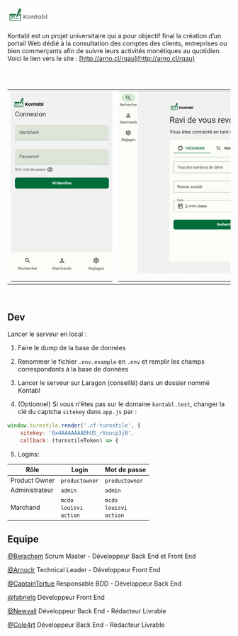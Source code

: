 <a href="http://arno.cl/rqau">
    <img alt="Ouvrir le site" height="42" src="./img/logo_dark.png">
</a>

Kontabl est un projet universitaire qui a pour objectif final la création d’un portail Web dédié à la consultation des comptes des clients, entreprises ou bien commerçants afin de suivre leurs activités monétiques au quotidien. Voici le lien vers le site : [http://arno.cl/rqau](http://arno.cl/rqau)

<br>
<br>

<table border="0">
    <tr>
        <td>
            <img src="./screenshots/Connexion.png">
            ____________________________________
        </td>
        <td>
            <img src="./screenshots/Recherche.png">
            ___________________________________________________________________________________________________________________________________
        </td>
        <td>
            <img src="./screenshots/Remise.png">
            ___________________________________________________________________________________________________________________________________
        </td>
        <td>
            <img src="./screenshots/Graphique.png">
            _______________________________________________________________________
        </td>
    </tr>
</table>

<br>

## Dev

Lancer le serveur en local :
1. Faire le dump de la base de données

2. Renommer le fichier ``.env.example`` en ``.env`` et remplir les champs correspondants à la base de données

3. Lancer le serveur sur Laragon (conseillé) dans un dossier nommé Kontabl

4. (Optionnel) Si vous n'êtes pas sur le domaine ``kontabl.test``, changer la clé du captcha ``sitekey`` dans ``app.js`` par :
```js
window.turnstile.render('.cf-turnstile', {
    sitekey: '0x4AAAAAAABhUS_rVuucp3jB',
    callback: (turnstileToken) => {
```

5. Logins:

Rôle | Login | Mot de passe
--- | --- | ---
Product Owner | ``productowner`` | ``productowner``
Administrateur | ``admin`` | ``admin``
Marchand | ``mcdo``<br> ``louisvi``<br> ``action`` | ``mcdo``<br> ``louisvi``<br> ``action``

## Equipe
[@Berachem](https://github.com/Berachem)
Scrum Master - Développeur Back End et Front End

[@Arnoclr](https://github.com/Arnoclr)
Technical Leader - Développeur Front End

[@CaptainTortue](https://github.com/CaptainTortue) Responsable BDD - Développeur Back End

[@fabrielg](https://github.com/fabrielg)
Développeur Front End

[@Newvall](https://github.com/Newvall)
Développeur Back End - Rédacteur Livrable

[@Cole4rt](https://github.com/Cole4rt)
Développeur Back End - Rédacteur Livrable
